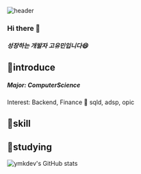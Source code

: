 
![header](https://capsule-render.vercel.app/api?type=wave&color=auto&height=300&section=header&text=Hi👋%20I'm%20YouMin&fontSize=40)
### Hi there 👋
##### 성장하는 개발자 고유민입니다😄
## :blue_heart:introduce
##### Major: ComputerScience
Interest: Backend, Finance 
:memo: sqld, adsp, opic 
## :blue_heart:skill

## :blue_heart:studying

![ymkdev's GitHub stats](https://github-readme-stats.vercel.app/api?username=ymkdev&show_icons=true&theme=radical>)

<!--
**ymkdev/ymkdev** is a ✨ _special_ ✨ repository because its `README.md` (this file) appears on your GitHub profile.

Here are some ideas to get you started:

- 🔭 I’m currently working on ...
- 🌱 I’m currently learning ...
- 👯 I’m looking to collaborate on ...
- 🤔 I’m looking for help with ...
- 💬 Ask me about ...
- 📫 How to reach me: ...
- 😄 Pronouns: ...
- ⚡ Fun fact: ...
-->
